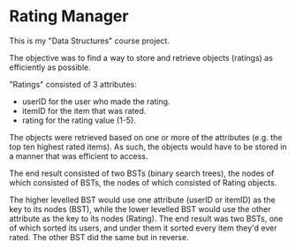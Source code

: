 # Rating Manager
This is my "Data Structures" course project.

The objective was to find a way to store and retrieve objects (ratings) as efficiently as possible.

"Ratings" consisted of 3 attributes:
* userID for the user who made the rating.
* itemID for the item that was rated.
* rating for the rating value (1-5).

The objects were retrieved based on one or more of the attributes (e.g. the top ten highest rated items). As such, the objects would have to be stored in a manner that was efficient to access.

The end result consisted of two BSTs (binary search trees), the nodes of which consisted of BSTs, the nodes of which consisted of Rating objects.

The higher levelled BST would use one attribute (userID or itemID) as the key to its nodes (BST), while the lower levelled BST would use the other attribute as the key to its nodes (Rating). The end result was two BSTs, one of which sorted its users, and under them it sorted every item they'd ever rated. The other BST did the same but in reverse.
